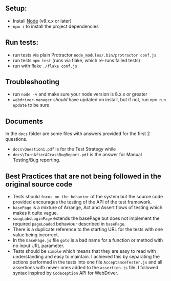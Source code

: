 ## Setup:
* Install [Node](http://nodejs.org) (v8.x.x or later)
* `npm i` to install the project dependencies

## Run tests:
* run tests via plain Protractor `node_modules/.bin/protractor conf.js`
* run tests `npm test` (runs via flake, which re-runs failed tests)
* run with flake `./flake conf.js`

## Troubleshooting
* run `node -v` and make sure your node version is 8.x.x or greater
* `webdriver-manager` _should_ have updated on install, but if not, run `npm run update` to be sure

## Documents
In the `docs` folder are some files with answers provided for the first 2 questions.
* `docs\Question1.pdf` is for the Test Strategy while
* `docs\TurnAfterACrashBugReport.pdf` is the answer for Manual Testing/Bug reporting.
## Best Practices that are not being followed in the original source code

* Tests should `focus on the behavior` of the system but the source code provided encourages the testing of the API of the test framework.
* `basePage` is a mixture of Arrange, Act and Assert flows of testing which makes it quite vague.
* `swagLabsLoginPage` extends the basePage but does not implement the required `pageLoaded` behaviour described in `basePage`.
* There is a duplicate reference to the starting URL for the tests with one value being incorrect.
* In the `basePage.js` file `goto` is a bad name for a function or method with no input URL parameter.
* Tests should be `simple` which means that they are easy to read with understanding and easy to maintain. I achieved this by separating the actions performed in the tests into one file `AcceptanceTester.js` and all assertions with newer ones added to the `assertion.js` file. I followed syntax inspired by `Codeception` API for WebDriver.
